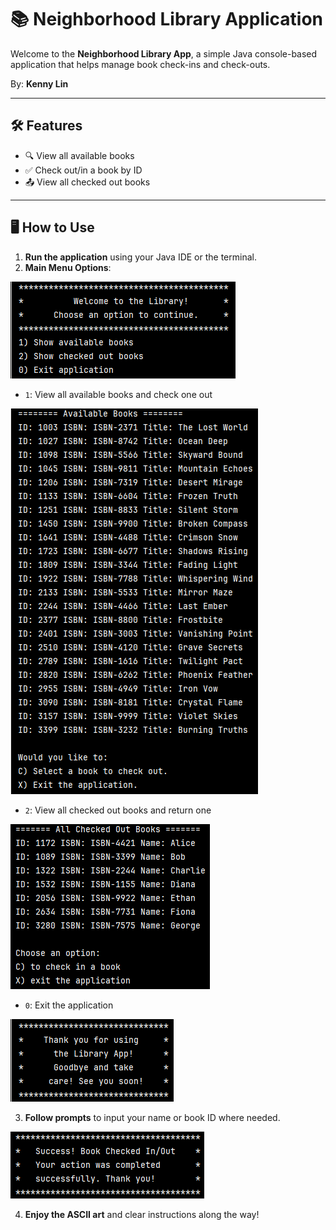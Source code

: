 # 📚 Neighborhood Library Application

Welcome to the **Neighborhood Library App**, a simple Java console-based 
application that helps manage book check-ins and check-outs.

By: **Kenny Lin**

---

## 🛠 Features

- 🔍 View all available books
- ✅ Check out/in a book by ID
- 📤 View all checked out books

---

## 🖥 How to Use

1. **Run the application** using your Java IDE or the terminal.
2. **Main Menu Options**:

![img.png](img.png)

- `1`: View all available books and check one out

![img_1.png](img_1.png)

- `2`: View all checked out books and return one

![img_2.png](img_2.png)

- `0`: Exit the application

![img_3.png](img_3.png)

3. **Follow prompts** to input your name or book ID where needed.

![img_4.png](img_4.png)

4. **Enjoy the ASCII art** and clear instructions along the way!
